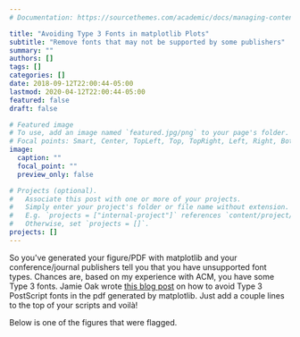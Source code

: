 ```yaml
---
# Documentation: https://sourcethemes.com/academic/docs/managing-content/

title: "Avoiding Type 3 Fonts in matplotlib Plots"
subtitle: "Remove fonts that may not be supported by some publishers"
summary: ""
authors: []
tags: []
categories: []
date: 2018-09-12T22:00:44-05:00
lastmod: 2020-04-12T22:00:44-05:00
featured: false
draft: false

# Featured image
# To use, add an image named `featured.jpg/png` to your page's folder.
# Focal points: Smart, Center, TopLeft, Top, TopRight, Left, Right, BottomLeft, Bottom, BottomRight.
image:
  caption: ""
  focal_point: ""
  preview_only: false

# Projects (optional).
#   Associate this post with one or more of your projects.
#   Simply enter your project's folder or file name without extension.
#   E.g. `projects = ["internal-project"]` references `content/project/deep-learning/index.md`.
#   Otherwise, set `projects = []`.
projects: []
---
```


So you've generated your figure/PDF with matplotlib and your conference/journal publishers tell you that you have unsupported font types. Chances are, based on my experience with ACM, you have some Type 3 fonts. Jamie Oak wrote [this blog post](http://phyletica.org/matplotlib-fonts/) on how to avoid Type 3 PostScript fonts in the pdf generated by matplotlib. Just add a couple lines to the top of your scripts and voilà!

Below is one of the figures that were flagged.
